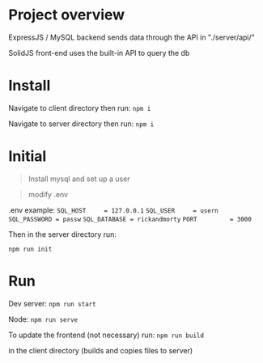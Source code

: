 # Project overview
ExpressJS / MySQL backend sends data through the API in "./server/api/"

SolidJS front-end uses the built-in API to query the db

# Install

Navigate to client directory then run:
`npm i`

Navigate to server directory then run:
`npm i`

# Initial

> Install mysql and set up a user

> modify .env

.env example:
`SQL_HOST     = 127.0.0.1`
`SQL_USER     = usern`
`SQL_PASSWORD = passw`
`SQL_DATABASE = rickandmorty`
`PORT         = 3000`

Then in the server directory run:

`npm run init`

# Run

Dev server:
`npm run start`

Node:
`npm run serve`

To update the frontend (not necessary) run:
`npm run build`

in the client directory (builds and copies files to server)
